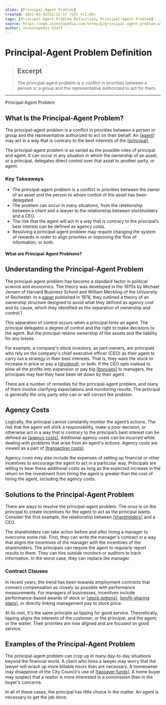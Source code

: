 ```yaml
---
alias: [Principal-Agent Problem]
created: 2021-03-02T22:52:17 (UTC +11:00)
tags: [Principal-Agent Problem Definition, Principal-Agent Problem]
source: https://www.investopedia.com/terms/p/principal-agent-problem.asp
author: Investopedia Staff
---
```


# Principal-Agent Problem Definition

> ## Excerpt
> The principal-agent problem is a conflict in priorities between a person or a group and the representative authorized to act for them.

---

Principal-Agent Problem
## What Is the Principal-Agent Problem?

The principal-agent problem is a conflict in priorities between a person or group and the representative authorized to act on their behalf. An [[agent]](https://www.investopedia.com/terms/a/agent.asp) may act in a way that is contrary to the best interests of the [[principal]](https://www.investopedia.com/terms/p/principal.asp).

The principal-agent problem is as varied as the possible roles of principal and agent. It can occur in any situation in which the ownership of an asset, or a principal, delegates direct control over that asset to another party, or agent.

### Key Takeaways

-   The principal-agent problem is a conflict in priorities between the owner of an asset and the person to whom control of the asset has been delegated.
-   The problem can occur in many situations, from the relationship between a client and a lawyer to the relationship between stockholders and a CEO.
-   The risk that the agent will act in a way that is contrary to the principal’s best interest can be defined as agency costs.
-   Resolving a principal-agent problem may require changing the system of rewards in order to align priorities or improving the flow of information, or both.

#### What are Principal-Agent Problems?

## Understanding the Principal-Agent Problem

The principal-agent problem has become a standard factor in political science and economics. The theory was developed in the 1970s by Michael Jensen of Harvard Business School and William Meckling of the University of Rochester. In a [paper](http://www.sfu.ca/~wainwrig/Econ400/jensen-meckling.pdf) published in 1976, they outlined a theory of an ownership structure designed to avoid what they defined as agency cost and its cause, which they identified as the separation of ownership and control.1

This separation of control occurs when a principal hires an agent. The principal delegates a degree of control and the right to make decisions to the agent. But the principal retains ownership of the assets and the liability for any losses.

For example, a company's stock investors, as part-owners, are principals who rely on the company's chief executive officer (CEO) as their agent to carry out a strategy in their best interests. That is, they want the stock to increase in price or pay a [[dividend]](https://www.investopedia.com/terms/d/dividend.asp), or both. If the CEO opts instead to plow all the profits into expansion or pay big [[bonuses]](https://www.investopedia.com/terms/b/bonus.asp) to managers, the principals may feel they have been let down by their agent.

There are a number of remedies for the principal-agent problem, and many of them involve clarifying expectations and monitoring results. The principal is generally the only party who can or will correct the problem.

## Agency Costs

Logically, the principal cannot constantly monitor the agent’s actions. The risk that the agent will shirk a responsibility, make a poor decision, or otherwise act in a way that is contrary to the principal’s best interest can be defined as [[agency costs]](https://www.investopedia.com/terms/a/agencycosts.asp). Additional agency costs can be incurred while dealing with problems that arise from an agent's actions. Agency costs are viewed as a part of [[transaction costs]](https://www.investopedia.com/terms/t/transactioncosts.asp).

Agency costs may also include the expenses of setting up financial or other incentives to encourage the agent to act in a particular way. Principals are willing to bear these additional costs as long as the expected increase in the return on the investment from hiring the agent is greater than the cost of hiring the agent, including the agency costs.

## Solutions to the Principal-Agent Problem

There are ways to resolve the principal-agent problem. The onus is on the principal to create incentives for the agent to act as the principal wants. Consider the first example, the relationship between [[shareholders]](https://www.investopedia.com/terms/s/shareholder.asp) and a CEO.

The shareholders can take action before and after hiring a manager to overcome some risk. First, they can write the manager's contract in a way that aligns the incentives of the manager with the incentives of the shareholders. The principals can require the agent to regularly report results to them. They can hire outside monitors or auditors to track information. In the worst case, they can replace the manager.

### Contract Clauses

In recent years, the trend has been towards employment contracts that connect compensation as closely as possible with performance measurements. For managers of businesses, incentives include performance-based awards of stock or [[stock options]](https://www.investopedia.com/terms/s/stockoption.asp), [[profit-sharing plans]](https://www.investopedia.com/terms/p/profitsharingplan.asp), or directly linking management pay to stock price.

At its root, it's the same principle as tipping for good service. Theoretically, tipping aligns the interests of the customer, or the principal, and the agent, or the waiter. Their priorities are now aligned and are focused on good service.

## Examples of the Principal-Agent Problem

The principal-agent problem can crop up in many day-to-day situations beyond the financial world. A client who hires a lawyer may worry that the lawyer will wrack up more billable hours than are necessary. A homeowner may disapprove of the City Council's use of [[taxpayer funds]](https://www.investopedia.com/articles/personal-finance/021214/why-do-so-many-people-fall-behind-their-taxes.asp). A home buyer may suspect that a realtor is more interested in a commission than in the buyer's concerns.

In all of these cases, the principal has little choice in the matter. An agent is necessary to get the job done.
